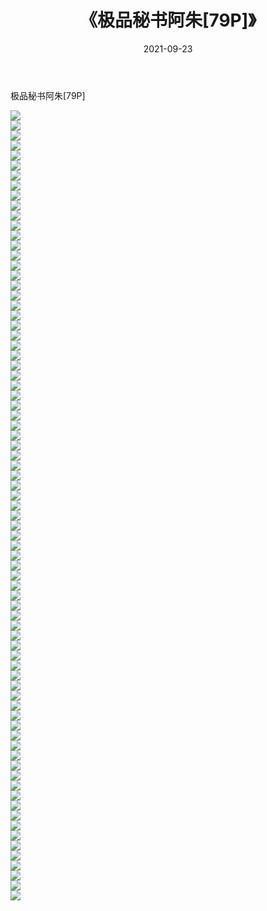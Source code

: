 ﻿---
layout: post
title:  《极品秘书阿朱[79P]》
date:   2021-09-23
img: http://pic.660000.xyz/1:/性感/2021/极品秘书阿朱[79P]/000.jpg
categories: [美女, 清纯, 唯美]
---

极品秘书阿朱[79P]

  ![](http://pic.660000.xyz/1:/性感/2021/极品秘书阿朱[79P]/001.jpg) <br> ![](http://pic.660000.xyz/1:/性感/2021/极品秘书阿朱[79P]/002.jpg) <br> ![](http://pic.660000.xyz/1:/性感/2021/极品秘书阿朱[79P]/003.jpg) <br> ![](http://pic.660000.xyz/1:/性感/2021/极品秘书阿朱[79P]/004.jpg) <br> ![](http://pic.660000.xyz/1:/性感/2021/极品秘书阿朱[79P]/005.jpg) <br> ![](http://pic.660000.xyz/1:/性感/2021/极品秘书阿朱[79P]/006.jpg) <br> ![](http://pic.660000.xyz/1:/性感/2021/极品秘书阿朱[79P]/007.jpg) <br> ![](http://pic.660000.xyz/1:/性感/2021/极品秘书阿朱[79P]/008.jpg) <br> ![](http://pic.660000.xyz/1:/性感/2021/极品秘书阿朱[79P]/009.jpg) <br> ![](http://pic.660000.xyz/1:/性感/2021/极品秘书阿朱[79P]/010.jpg) <br> ![](http://pic.660000.xyz/1:/性感/2021/极品秘书阿朱[79P]/011.jpg) <br> ![](http://pic.660000.xyz/1:/性感/2021/极品秘书阿朱[79P]/012.jpg) <br> ![](http://pic.660000.xyz/1:/性感/2021/极品秘书阿朱[79P]/013.jpg) <br> ![](http://pic.660000.xyz/1:/性感/2021/极品秘书阿朱[79P]/014.jpg) <br> ![](http://pic.660000.xyz/1:/性感/2021/极品秘书阿朱[79P]/015.jpg) <br> ![](http://pic.660000.xyz/1:/性感/2021/极品秘书阿朱[79P]/016.jpg) <br> ![](http://pic.660000.xyz/1:/性感/2021/极品秘书阿朱[79P]/017.jpg) <br> ![](http://pic.660000.xyz/1:/性感/2021/极品秘书阿朱[79P]/018.jpg) <br> ![](http://pic.660000.xyz/1:/性感/2021/极品秘书阿朱[79P]/019.jpg) <br> ![](http://pic.660000.xyz/1:/性感/2021/极品秘书阿朱[79P]/020.jpg) <br> ![](http://pic.660000.xyz/1:/性感/2021/极品秘书阿朱[79P]/021.jpg) <br> ![](http://pic.660000.xyz/1:/性感/2021/极品秘书阿朱[79P]/022.jpg) <br> ![](http://pic.660000.xyz/1:/性感/2021/极品秘书阿朱[79P]/023.jpg) <br> ![](http://pic.660000.xyz/1:/性感/2021/极品秘书阿朱[79P]/024.jpg) <br> ![](http://pic.660000.xyz/1:/性感/2021/极品秘书阿朱[79P]/025.jpg) <br> ![](http://pic.660000.xyz/1:/性感/2021/极品秘书阿朱[79P]/026.jpg) <br> ![](http://pic.660000.xyz/1:/性感/2021/极品秘书阿朱[79P]/027.jpg) <br> ![](http://pic.660000.xyz/1:/性感/2021/极品秘书阿朱[79P]/028.jpg) <br> ![](http://pic.660000.xyz/1:/性感/2021/极品秘书阿朱[79P]/029.jpg) <br> ![](http://pic.660000.xyz/1:/性感/2021/极品秘书阿朱[79P]/030.jpg) <br> ![](http://pic.660000.xyz/1:/性感/2021/极品秘书阿朱[79P]/031.jpg) <br> ![](http://pic.660000.xyz/1:/性感/2021/极品秘书阿朱[79P]/032.jpg) <br> ![](http://pic.660000.xyz/1:/性感/2021/极品秘书阿朱[79P]/033.jpg) <br> ![](http://pic.660000.xyz/1:/性感/2021/极品秘书阿朱[79P]/034.jpg) <br> ![](http://pic.660000.xyz/1:/性感/2021/极品秘书阿朱[79P]/035.jpg) <br> ![](http://pic.660000.xyz/1:/性感/2021/极品秘书阿朱[79P]/036.jpg) <br> ![](http://pic.660000.xyz/1:/性感/2021/极品秘书阿朱[79P]/037.jpg) <br> ![](http://pic.660000.xyz/1:/性感/2021/极品秘书阿朱[79P]/038.jpg) <br> ![](http://pic.660000.xyz/1:/性感/2021/极品秘书阿朱[79P]/039.jpg) <br> ![](http://pic.660000.xyz/1:/性感/2021/极品秘书阿朱[79P]/040.jpg) <br> ![](http://pic.660000.xyz/1:/性感/2021/极品秘书阿朱[79P]/041.jpg) <br> ![](http://pic.660000.xyz/1:/性感/2021/极品秘书阿朱[79P]/042.jpg) <br> ![](http://pic.660000.xyz/1:/性感/2021/极品秘书阿朱[79P]/043.jpg) <br> ![](http://pic.660000.xyz/1:/性感/2021/极品秘书阿朱[79P]/044.jpg) <br> ![](http://pic.660000.xyz/1:/性感/2021/极品秘书阿朱[79P]/045.jpg) <br> ![](http://pic.660000.xyz/1:/性感/2021/极品秘书阿朱[79P]/046.jpg) <br> ![](http://pic.660000.xyz/1:/性感/2021/极品秘书阿朱[79P]/047.jpg) <br> ![](http://pic.660000.xyz/1:/性感/2021/极品秘书阿朱[79P]/048.jpg) <br> ![](http://pic.660000.xyz/1:/性感/2021/极品秘书阿朱[79P]/049.jpg) <br> ![](http://pic.660000.xyz/1:/性感/2021/极品秘书阿朱[79P]/050.jpg) <br> ![](http://pic.660000.xyz/1:/性感/2021/极品秘书阿朱[79P]/051.jpg) <br> ![](http://pic.660000.xyz/1:/性感/2021/极品秘书阿朱[79P]/052.jpg) <br> ![](http://pic.660000.xyz/1:/性感/2021/极品秘书阿朱[79P]/053.jpg) <br> ![](http://pic.660000.xyz/1:/性感/2021/极品秘书阿朱[79P]/054.jpg) <br> ![](http://pic.660000.xyz/1:/性感/2021/极品秘书阿朱[79P]/055.jpg) <br> ![](http://pic.660000.xyz/1:/性感/2021/极品秘书阿朱[79P]/056.jpg) <br> ![](http://pic.660000.xyz/1:/性感/2021/极品秘书阿朱[79P]/057.jpg) <br> ![](http://pic.660000.xyz/1:/性感/2021/极品秘书阿朱[79P]/058.jpg) <br> ![](http://pic.660000.xyz/1:/性感/2021/极品秘书阿朱[79P]/059.jpg) <br> ![](http://pic.660000.xyz/1:/性感/2021/极品秘书阿朱[79P]/060.jpg) <br> ![](http://pic.660000.xyz/1:/性感/2021/极品秘书阿朱[79P]/061.jpg) <br> ![](http://pic.660000.xyz/1:/性感/2021/极品秘书阿朱[79P]/062.jpg) <br> ![](http://pic.660000.xyz/1:/性感/2021/极品秘书阿朱[79P]/063.jpg) <br> ![](http://pic.660000.xyz/1:/性感/2021/极品秘书阿朱[79P]/064.jpg) <br> ![](http://pic.660000.xyz/1:/性感/2021/极品秘书阿朱[79P]/065.jpg) <br> ![](http://pic.660000.xyz/1:/性感/2021/极品秘书阿朱[79P]/066.jpg) <br> ![](http://pic.660000.xyz/1:/性感/2021/极品秘书阿朱[79P]/067.jpg) <br> ![](http://pic.660000.xyz/1:/性感/2021/极品秘书阿朱[79P]/068.jpg) <br> ![](http://pic.660000.xyz/1:/性感/2021/极品秘书阿朱[79P]/069.jpg) <br> ![](http://pic.660000.xyz/1:/性感/2021/极品秘书阿朱[79P]/070.jpg) <br> ![](http://pic.660000.xyz/1:/性感/2021/极品秘书阿朱[79P]/071.jpg) <br> ![](http://pic.660000.xyz/1:/性感/2021/极品秘书阿朱[79P]/072.jpg) <br> ![](http://pic.660000.xyz/1:/性感/2021/极品秘书阿朱[79P]/073.jpg) <br> ![](http://pic.660000.xyz/1:/性感/2021/极品秘书阿朱[79P]/074.jpg) <br> ![](http://pic.660000.xyz/1:/性感/2021/极品秘书阿朱[79P]/075.jpg) <br> ![](http://pic.660000.xyz/1:/性感/2021/极品秘书阿朱[79P]/076.jpg) <br> ![](http://pic.660000.xyz/1:/性感/2021/极品秘书阿朱[79P]/077.jpg) <br> ![](http://pic.660000.xyz/1:/性感/2021/极品秘书阿朱[79P]/078.jpg) <br> ![](http://pic.660000.xyz/1:/性感/2021/极品秘书阿朱[79P]/079.jpg) <br>